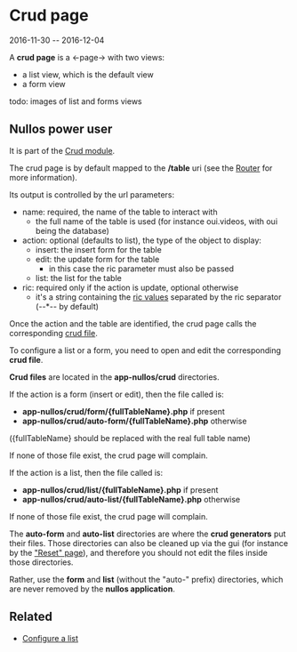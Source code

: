 Crud page
===============
2016-11-30 -- 2016-12-04


A **crud page** is a <-page-> with two views:

- a list view, which is the default view
- a form view


todo: images of list and forms views






Nullos power user
----------------------
It is part of the [Crud module](https://github.com/lingtalfi/nullos-admin/tree/master/doc/official/modules/crud-module.md).

The crud page is by default mapped to the **/table** uri (see the [Router](https://github.com/lingtalfi/nullos-admin/tree/master/doc/official/core-concepts/routing.md) for more information).


Its output is controlled by the url parameters:

- name: required, the name of the table to interact with
    - the full name of the table is used (for instance oui.videos, with oui being the database)
- action: optional (defaults to list), the type of the object to display:
    - insert: the insert form for the table
    - edit: the update form for the table
        - in this case the ric parameter must also be passed
    - list: the list for the table
- ric: required only if the action is update, optional otherwise
    - it's a string containing the [ric values](https://github.com/lingtalfi/nullos-admin/tree/master/doc/official/nomenclature-and-general-concepts/ric.md) separated by the ric separator (--*-- by default)  
    



Once the action and the table are identified, the crud page calls the corresponding [crud file](https://github.com/lingtalfi/nullos-admin/tree/master/doc/official/modules/crud-module/crud-file.md).

To configure a list or a form, you need to open and edit the corresponding **crud file**.

**Crud files** are located in the **app-nullos/crud** directories.

If the action is a form (insert or edit), then the file called is:

- **app-nullos/crud/form/{fullTableName}.php** if present
- **app-nullos/crud/auto-form/{fullTableName}.php** otherwise

({fullTableName} should be replaced with the real full table name)

If none of those file exist, the crud page will complain.

If the action is a list, then the file called is:

- **app-nullos/crud/list/{fullTableName}.php** if present
- **app-nullos/crud/auto-list/{fullTableName}.php** otherwise

If none of those file exist, the crud page will complain.

 
 
 
 
The **auto-form** and **auto-list** directories are where the **crud generators** put their files.
Those directories can also be cleaned up via the gui (for instance by the ["Reset" page](https://github.com/lingtalfi/nullos-admin/tree/master/doc/official/modules/quickstart-module/reset-page.md)),
and therefore you should not edit the files inside those directories.

Rather, use the **form** and **list** (without the "auto-" prefix) directories, which are never removed by the **nullos application**.
 
 
 
 
 Related
 -----------
 - [Configure a list](https://github.com/lingtalfi/nullos-admin/tree/master/doc/official/modules/crud-module/configure-a-list.md)



